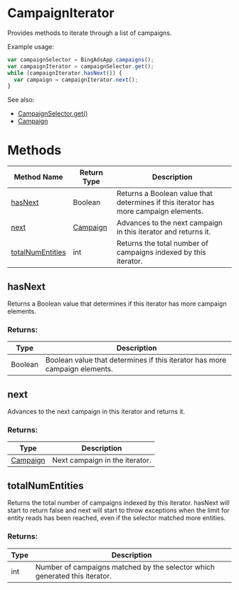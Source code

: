 # CampaignIterator
Provides methods to iterate through a list of campaigns.

Example usage:
```javascript
var campaignSelector = BingAdsApp.campaigns();
var campaignIterator = campaignSelector.get();
while (campaignIterator.hasNext()) {
  var campaign = campaignIterator.next();
}
```

See also:
- [CampaignSelector.get()](./CampaignSelector#get)
- [Campaign](./Campaign)

# Methods
|Method Name|Return Type|Description|
|-|-|-
[hasNext](#hasnext)|Boolean|Returns a Boolean value that determines if this iterator has more campaign elements.
[next](#next)|[Campaign](./Campaign)|Advances to the next campaign in this iterator and returns it.
[totalNumEntities](#totalnumentities)|int|Returns the total number of campaigns indexed by this iterator.

## <a name="hasnext"></a>hasNext
Returns a Boolean value that determines if this iterator has more campaign elements.

### Returns:
|Type|Description|
|-|-
Boolean|Boolean value that determines if this iterator has more campaign elements.

## <a name="next"></a>next
Advances to the next campaign in this iterator and returns it.

### Returns:
|Type|Description|
|-|-
[Campaign](./Campaign)|Next campaign in the iterator.

## <a name="totalnumentities"></a>totalNumEntities
Returns the total number of campaigns indexed by this iterator. hasNext will start to return false and next will start to throw exceptions when the limit for entity reads has been reached, even if the selector matched more entities.

### Returns:
|Type|Description|
|-|-
int|Number of campaigns matched by the selector which generated this iterator.

